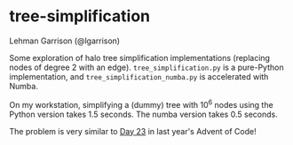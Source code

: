 # tree-simplification
Lehman Garrison (@lgarrison)

Some exploration of halo tree simplification implementations (replacing nodes of degree 2 with an edge). `tree_simplification.py` is a pure-Python implementation, and `tree_simplification_numba.py` is accelerated with Numba.

On my workstation, simplifying a (dummy) tree with $10^6$ nodes using the Python version takes 1.5 seconds. The numba version takes 0.5 seconds.

The problem is very similar to [Day 23](https://adventofcode.com/2023/day/23) in last year's Advent of Code!
